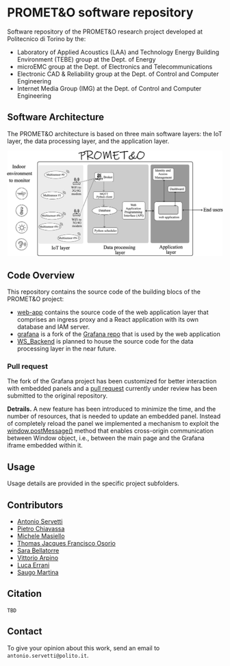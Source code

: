# PROMET&O software repository

Software repository of the PROMET&O research project developed at Politecnico di Torino by the:
- Laboratory of Applied Acoustics (LAA) and Technology Energy Building Environment (TEBE) group at the Dept. of Energy
- microEMC group at the Dept. of Electronics and Telecommunications
- Electronic CAD & Reliability group at the Dept. of Control and Computer Engineering
- Internet Media Group (IMG) at the Dept. of Control and Computer Engineering


## Software Architecture

The PROMET&O architecture is based on three main software layers: the IoT layer, the data processing layer, and the application layer.

![architecture](docs/images/architecture.png)

## Code Overview

This repository contains the source code of the building blocs of the PROMET&O project:
- [web-app](./web-app/) contains the source code of the web application layer that comprises an ingress proxy and a React application with its own database and IAM server.
- [grafana](./grafana/) is a fork of the [Grafana repo](https://github.com/grafana/grafana) that is used by the web application 
- [WS_Backend](./WS_Backend/) is planned to house the source code for the data processing layer in the near future.

### Pull request

The fork of the Grafana project has been customized for better interaction with embedded panels and a [pull request](https://github.com/grafana/grafana/pull/86012) currently under review has been submitted to the original repository.

**Detrails.** A new feature has been introduced to minimize the time, and the number of resources, that is needed to update an embedded panel. Instead of completely reload the panel we implemented a mechanism to exploit the [window.postMessage()](https://developer.mozilla.org/en-US/docs/Web/API/Window/postMessage) method that enables cross-origin communication between Window object, i.e., between the main page and the Grafana iframe embedded within it.



## Usage

Usage details are provided in the specific project subfolders.

## Contributors

- [Antonio Servetti](https://github.com/servetti-polito)
- [Pietro Chiavassa](https://github.com/ptrchv)
- [Michele Masiello](https://github.com/Mochi009)
- [Thomas Jacques Francisco Osorio](https://github.com/tonatiu92)
- [Sara Bellatorre](https://github.com/mell0r1ne)
- [Vittorio Arpino](https://github.com/victor3099/)
- [Luca Errani](https://github.com/luco5826)
- [Saugo Martina](https://github.com/MartinaSaugo/)



## Citation
```
TBD
```

## Contact
To give your opinion about this work, send an email to `antonio.servetti@polito.it`.


